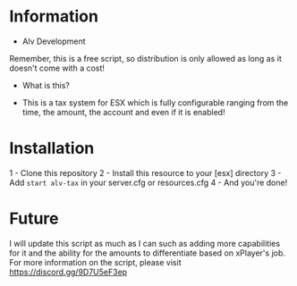 # Information

- Alv Development

Remember, this is a free script, so distribution is only allowed as long as it doesn't come with a cost!

- What is this?

- This is a tax system for ESX which is fully configurable ranging from the time, the amount, the account and even if it is enabled!

# Installation

1 - Clone this repository
2 - Install this resource to your [esx] directory
3 - Add `start alv-tax` in your server.cfg or resources.cfg
4 - And you're done!

# Future

I will update this script as much as I can such as adding more capabilities for it and the ability for the amounts to differentiate based on xPlayer's job.
For more information on the script, please visit https://discord.gg/9D7U5eF3ep
